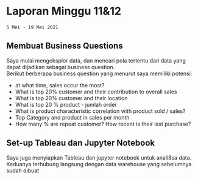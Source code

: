

# Laporan Minggu 11&12

    5 Mei - 19 Mei 2021
## Membuat Business Questions
Saya mulai mengeksplor data, dan mencari pola tertentu dari data yang dapat dijadikan sebagai business question.  
Berikut berberapa business question yang menurut saya memiliki potensi:
- at what time, sales occur the most?
-  What is top 20% customer and their contribution to overall sales
-  What is top 20% customer and their location
- What is top 20 % product - jumlah order
- What is product characteristic correlation with product sold / sales?
- Top Category and product in sales per month
- How many % are repeat customer? How recent is their last purchase?

## Set-up Tableau dan Jupyter Notebook
Saya juga menyiapkan Tableau dan jupyter notebook untuk anali8sa data. Keduanya terhubung langsung dengan data warehouse yang sebelumnya sudah dibuat
